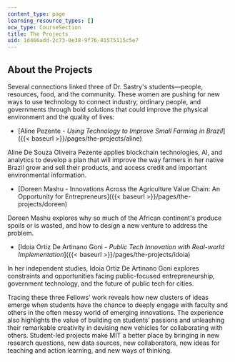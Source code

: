 ```yaml
---
content_type: page
learning_resource_types: []
ocw_type: CourseSection
title: The Projects
uid: 1d466add-2c73-0e38-9f76-81575115c5e7
---
```


About the Projects
------------------

Several connections linked three of Dr. Sastry's students—people, resources, food, and the community. These women are pushing for new ways to use technology to connect industry, ordinary people, and governments through bold solutions that could improve the physical environment and the quality of lives:

*   [Aline Pezente - _Using Technology to Improve Small Farming in Brazil_]({{< baseurl >}}/pages/the-projects/aline)

Aline De Souza Oliveira Pezente applies blockchain technologies, AI, and analytics to develop a plan that will improve the way farmers in her native Brazil grow and sell their products, and access credit and important environmental information.

*   [Doreen Mashu - Innovations Across the Agriculture Value Chain: An Opportunity for Entrepreneurs]({{< baseurl >}}/pages/the-projects/doreen) 

Doreen Mashu explores why so much of the African continent's produce spoils or is wasted, and how to design a new venture to address the problem.

*   [Idoia Ortiz De Artinano Goni - _Public Tech Innovation with Real-world Implementation_]({{< baseurl >}}/pages/the-projects/idoia)

In her independent studies, Idoia Ortiz De Artinano Goni explores constraints and opportunities facing public-focused entrepreneurship, government technology, and the future of public tech for cities.

Tracing these three Fellows’ work reveals how new clusters of ideas emerge when students have the chance to deeply engage with faculty and others in the often messy world of emerging innovations. The experience also highlights the value of building on students’ passions and unleashing their remarkable creativity in devising new vehicles for collaborating with others. Student-led projects make MIT a better place by bringing in new research questions, new data sources, new collaborators, new ideas for teaching and action learning, and new ways of thinking.
